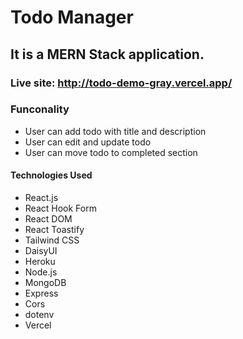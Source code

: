# Todo Manager

## It is a MERN Stack application. 

### Live site: http://todo-demo-gray.vercel.app/

### Funconality
- User can add todo with title and description
- User can edit and update todo
- User can move todo to completed section

#### Technologies Used
- React.js
- React Hook Form
- React DOM
- React Toastify
- Tailwind CSS
- DaisyUI
- Heroku
- Node.js
- MongoDB
- Express 
- Cors
- dotenv
- Vercel


